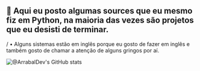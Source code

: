 ## 👋 Aqui eu posto algumas sources que eu mesmo fiz em Python, na maioria das vezes são projetos que eu desisti de terminar.

/ • Alguns sistemas estão em inglês porque eu gosto de fazer em inglês e também gosto de chamar a atenção de alguns gringos por aí.

![@ArrabalDev's GitHub stats](https://github-readme-stats.vercel.app/api?username=ArrabalDev&show_icons=true&theme=radical)
